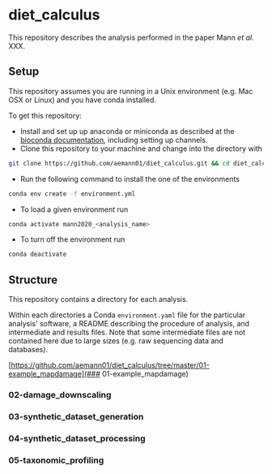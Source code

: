 # diet_calculus

This repository describes the analysis performed in the paper Mann _et al._ XXX.

## Setup

This repository assumes you are running in a Unix environment (e.g. Mac OSX or
Linux) and you have conda installed.

To get this repository:

- Install and set up up anaconda or miniconda as described at the [bioconda
  documentation](https://bioconda.github.io/user/install.html), including
  setting up channels.
- Clone this repository to your machine and change into the directory with

```bash
git clone https://github.com/aemann01/diet_calculus.git && cd diet_calculus/
```

- Run the following command to install the one of the environments

```bash
conda env create -f environment.yml

```

- To load a given environment run

```bash
conda activate mann2020_<analysis_name>
```

- To turn off the environment run

```bash
conda deactivate
```

## Structure

This repository contains a directory for each analysis.

Within each directories a Conda `environment.yaml` file for the particular
analysis' software, a README describing the procedure of analysis, and
intermediate and results files. Note that some intermediate files are not
contained here due to large sizes (e.g. raw sequencing data and databases).

[https://github.com/aemann01/diet_calculus/tree/master/01-example_mapdamage](### 01-example_mapdamage)

### 02-damage_downscaling

### 03-synthetic_dataset_generation

### 04-synthetic_dataset_processing

### 05-taxonomic_profiling

